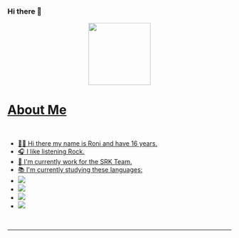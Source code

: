 ### Hi there 👋

<div align="center">
  <a href="https://github.com/RoniSwagger">
  <img height="140em" src="https://github-readme-stats.vercel.app/api/top-langs/?username=roniswagger&layout=compact&langs_count=7&theme=dracula"/>
</div>
  
<h1> About Me </h1>
<br>
<ul>
  <li>🙋‍♂️ Hi there my name is Roni and have 16 years.</li>
  <li>🎧 I like listening Rock.</li>
  <li>💼 I'm currently work for the SRK Team.</li>
  <li>📚 I'm currently studying these languages:</li>
  <li><img src=https://img.shields.io/badge/HTML5-E34F26?style=for-the-badge&logo=html5&logoColor=white></li>
  <li><img src=https://img.shields.io/badge/CSS3-1572B6?style=for-the-badge&logo=css3&logoColor=white></li>
  <li><img src=https://img.shields.io/badge/JavaScript-323330?style=for-the-badge&logo=javascript&logoColor=F7DF1E></li>
  <li><img src=https://img.shields.io/badge/Java-ED8B00?style=for-the-badge&logo=java&logoColor=white></li>
</ul>
<br>
<hr>
